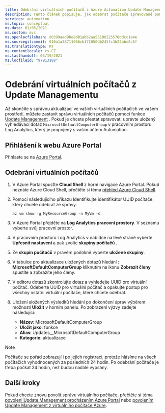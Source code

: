 ```yaml
---
title: Odebrání virtuálních počítačů z Azure Automation Update Management
description: Tento článek popisuje, jak odebrat počítače spravované pomocí Update Management.
services: automation
ms.topic: conceptual
ms.date: 01/05/2021
ms.custom: mvc
ms.openlocfilehash: d0399aed9be8d81abb2aa55190225570ddcc1a4e
ms.sourcegitcommit: 910a1a38711966cb171050db245fc3b22abc8c5f
ms.translationtype: MT
ms.contentlocale: cs-CZ
ms.lasthandoff: 03/19/2021
ms.locfileid: "97913188"
---
```

# <a name="remove-vms-from-update-management"></a>Odebrání virtuálních počítačů z Update Managementu

Až skončíte s správou aktualizací ve vašich virtuálních počítačích ve vašem prostředí, můžete zastavit správu virtuálních počítačů pomocí funkce [Update Management](overview.md) . Pokud je chcete přestat spravovat, upravte uložený vyhledávací dotaz `MicrosoftDefaultComputerGroup` v pracovním prostoru Log Analytics, který je propojený s vaším účtem Automation.

## <a name="sign-into-the-azure-portal"></a>Přihlášení k webu Azure Portal

Přihlaste se na [Azure Portal](https://portal.azure.com).

## <a name="to-remove-your-vms"></a>Odebrání virtuálních počítačů

1. V Azure Portal spusťte **Cloud Shell** z horní navigace Azure Portal. Pokud neznáte Azure Cloud Shell, přečtěte si téma [přehled Azure Cloud Shell](../../cloud-shell/overview.md).

2. Pomocí následujícího příkazu Identifikujte identifikátor UUID počítače, který chcete odebrat ze správy.

    ```azurecli
    az vm show -g MyResourceGroup -n MyVm -d
    ```

3. V Azure Portal přejděte na **Log Analytics pracovní prostory**. V seznamu vyberte svůj pracovní prostor.

4. V pracovním prostoru Log Analytics v nabídce na levé straně vyberte **Upřesnit nastavení** a pak zvolte **skupiny počítačů** .

5. Ze **skupin počítačů** v pravém podokně vyberte **uložené skupiny**.

6. V tabulce pro aktualizace uložených dotazů hledání **: MicrosoftDefaultComputerGroup** kliknutím na ikonu **Zobrazit členy** spustíte a zobrazíte jeho členy.

7. V editoru dotazů zkontrolujte dotaz a vyhledejte UUID pro virtuální počítač. Odeberte UUID pro virtuální počítač a opakujte postup pro všechny ostatní virtuální počítače, které chcete odebrat.

8. Uložení uložených výsledků hledání po dokončení úprav výběrem možnosti **Uložit** v horním panelu. Po zobrazení výzvy zadejte následující:

    * **Název**: MicrosoftDefaultComputerGroup
    * **Uložit jako**: funkce
    * **Alias**: Updates__MicrosoftDefaultComputerGroup
    * **Kategorie**: aktualizace

>[!NOTE]
>Počítače se pořád zobrazují i po jejich registraci, protože hlásíme na všech počítačích vyhodnocených za posledních 24 hodin. Po odebrání počítače je třeba počkat 24 hodin, než budou nadále vypsány.

## <a name="next-steps"></a>Další kroky

Pokud chcete znovu povolit správu virtuálního počítače, přečtěte si téma [povolení Update Management procházením Azure Portal](enable-from-portal.md) nebo [povolením Update Management z virtuálního počítače Azure](enable-from-vm.md).